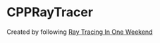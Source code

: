 # CPPRayTracer

Created by following [Ray Tracing In One Weekend](https://raytracing.github.io/books/RayTracingInOneWeekend.html)
